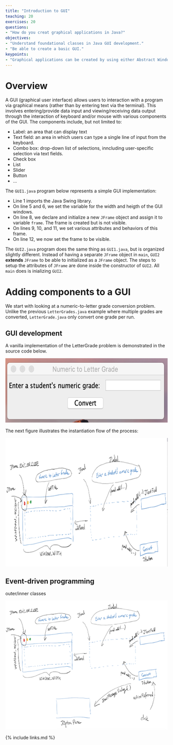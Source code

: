 ```yaml
---
title: "Introduction to GUI"
teaching: 20
exercises: 20
questions:
- "How do you creat graphical applications in Java?"
objectives:
- "Understand foundational classes in Java GUI development."
- "Be able to create a basic GUI."
keypoints:
- "Graphical applications can be created by using either Abstract Windowing Toolkit (AWT) or Swing classes within Java Foundation Classes."
---
```


# Overview

A GUI (graphical user interface) allows users to interaction with a program via graphical means (rather than by entering text via the terminal). This involves entering/provide data input and viewing/receiving data output through the interaction of keyboard and/or mouse with various components of the GUI. The components include, but not limited to:
- Label: an area that can display text
- Text field: an area in which users can type a single line of input from the keyboard. 
- Combo box: drop-down list of selections, inncluding user-specific selection via text fields. 
- Check box
- List
- Slider
- Button
- ...

The `GUI1.java` program below represents a simple GUI implementation:

- Line 1 imports the Java Swing library. 
- On line 5 and 6, we set the variable for the width and heigth of the GUI windows. 
- On line 8, we declare and initialize a new `JFrame` object and assign it
to variable `frame`. The frame is created but is not visible. 
- On lines 9, 10, and 11, we set various attributes and behaviors of this frame. 
- On line 12, we now set the frame to be visible. 

<script src="https://gist.github.com/linhbngo/d4dcf56c9d764b7f444e1452fcddc045.js?file=GUI1.java"></script>

The `GUI2.java` program does the same thing as `GUI1.java`, but is organized 
slightly different. Instead of having a separate `JFrame` object in `main`, 
`GUI2` **extends** `JFrame` to be able to initialized as a `JFrame` object. 
The steps to setup the attributes of `JFrame` are done inside the constructor 
of `GUI2`. All `main` does is inializing `GUI2`. 

<script src="https://gist.github.com/linhbngo/d4dcf56c9d764b7f444e1452fcddc045.js?file=GUI2.java"></script>

# Adding components to a GUI

We start with looking at a numeric-to-letter grade conversion problem. Unlike the
previous `LetterGrades.java` example where multiple grades are converted, 
`LetterGrade.java` only convert one grade per run. 

<script src="https://gist.github.com/linhbngo/d4dcf56c9d764b7f444e1452fcddc045.js?file=LetterGrade.java"></script>

## GUI development

A vanilla implementation of the LetterGrade problem is demonstrated in the source
code below. 

<script src="https://gist.github.com/linhbngo/d4dcf56c9d764b7f444e1452fcddc045.js?file=LetterGradeGUI.java"></script>

<img src="../assets/fig/LetterGradeGUI.png" alt="GUI of LetterGradeGUI.java" style="height:200px">

The next figure illustrates the instantiation flow of the process:

<img src="../assets/fig/LetterGradeGUIdesign.png" alt="Break-down view of LetterGradeGUI components" style="height:400px">

## Event-driven programming

outer/inner classes

<script src="https://gist.github.com/linhbngo/d4dcf56c9d764b7f444e1452fcddc045.js?file=LetterGradeGUI2.java"></script>


<img src="../assets/fig/LetterGradeGUIoperation.png" alt="Break-down view of LetterGradeGUI components including operations" style="height:400px">

{% include links.md %}
